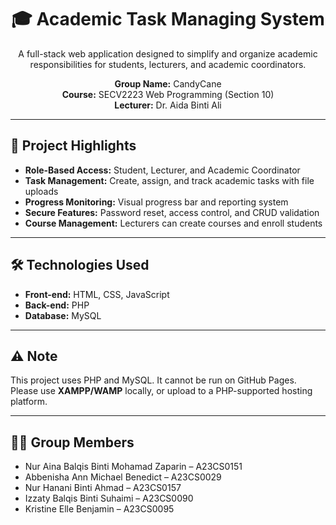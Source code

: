 <h1 align="center">🎓 Academic Task Managing System</h1>

<p align="center">
  A full-stack web application designed to simplify and organize academic responsibilities 
  for students, lecturers, and academic coordinators.
</p>

<p align="center">
  <strong>Group Name:</strong> CandyCane <br>
  <strong>Course:</strong> SECV2223 Web Programming (Section 10) <br>
  <strong>Lecturer:</strong> Dr. Aida Binti Ali <br>
</p>

---

<h2>📌 Project Highlights</h2>

<ul>
  <li><strong>Role-Based Access:</strong> Student, Lecturer, and Academic Coordinator</li>
  <li><strong>Task Management:</strong> Create, assign, and track academic tasks with file uploads</li>
  <li><strong>Progress Monitoring:</strong> Visual progress bar and reporting system</li>
  <li><strong>Secure Features:</strong> Password reset, access control, and CRUD validation</li>
  <li><strong>Course Management:</strong> Lecturers can create courses and enroll students</li>
</ul>

---

<h2>🛠️ Technologies Used</h2>

<ul>
  <li><strong>Front-end:</strong> HTML, CSS, JavaScript</li>
  <li><strong>Back-end:</strong> PHP</li>
  <li><strong>Database:</strong> MySQL</li>
</ul>

---

<h2>⚠️ Note</h2>

<p>
  This project uses PHP and MySQL. It cannot be run on GitHub Pages.<br>
  Please use <strong>XAMPP/WAMP</strong> locally, or upload to a PHP-supported hosting platform.
</p>

---

<h2>👨‍💻 Group Members</h2>

<ul>
  <li>Nur Aina Balqis Binti Mohamad Zaparin – A23CS0151</li>
  <li>Abbenisha Ann Michael Benedict – A23CS0029</li>
  <li>Nur Hanani Binti Ahmad – A23CS0157</li>
  <li>Izzaty Balqis Binti Suhaimi – A23CS0090</li>
  <li>Kristine Elle Benjamin – A23CS0095</li>
</ul>
